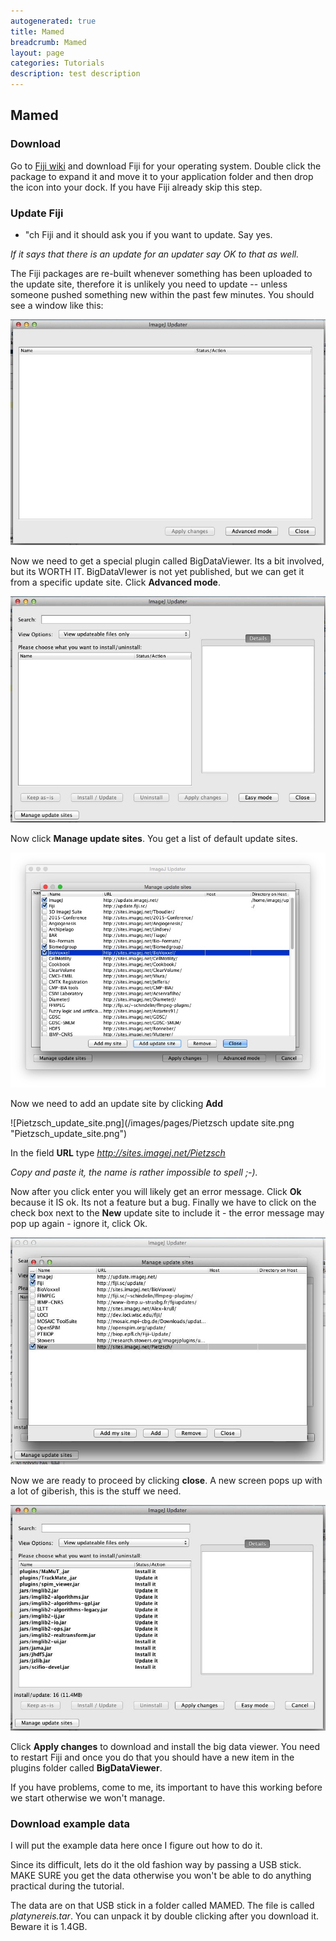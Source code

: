 ```yaml
---
autogenerated: true
title: Mamed
breadcrumb: Mamed
layout: page
categories: Tutorials
description: test description
---
```


## Mamed

### Download

Go to [Fiji wiki](https://fiji.sc/Downloads) and download Fiji for your operating system. Double click the package to expand it and move it to your application folder and then drop the icon into your dock. If you have Fiji already skip this step.

### Update Fiji

  -   
    "ch Fiji and it should ask you if you want to update. Say yes.

*If it says that there is an update for an updater say OK to that as well.*

The Fiji packages are re-built whenever something has been uploaded to the update site, therefore it is unlikely you need to update -- unless someone pushed something new within the past few minutes. You should see a window like this:

![Mamed-1.jpg](/images/pages/Mamed-1.jpg "Mamed-1.jpg")

Now we need to get a special plugin called BigDataViewer. Its a bit involved, but its WORTH IT. BigDataVIewer is not yet published, but we can get it from a specific update site. Click **Advanced mode**.

![Mamed-2.jpg](/images/pages/Mamed-2.jpg "Mamed-2.jpg")

Now click **Manage update sites**. You get a list of default update sites.

![Mamed-3.jpg](/images/pages/Mamed-3.jpg "Mamed-3.jpg")

Now we need to add an update site by clicking **Add**

![Pietzsch\_update\_site.png](/images/pages/Pietzsch update site.png "Pietzsch_update_site.png")

In the field **URL** type *http://sites.imagej.net/Pietzsch*

*Copy and paste it, the name is rather impossible to spell ;-).*

Now after you click enter you will likely get an error message. Click **Ok** because it IS ok. Its not a feature but a bug. Finally we have to click on the check box next to the **New** update site to include it - the error message may pop up again - ignore it, click Ok.

![Mamed-5.jpg](/images/pages/Mamed-5.jpg "Mamed-5.jpg")

Now we are ready to proceed by clicking **close**. A new screen pops up with a lot of giberish, this is the stuff we need.

![Mamed-6.jpg](/images/pages/Mamed-6.jpg "Mamed-6.jpg")

Click **Apply changes** to download and install the big data viewer. You need to restart Fiji and once you do that you should have a new item in the plugins folder called **BigDataViewer**.

If you have problems, come to me, its important to have this working before we start otherwise we won't manage.

### Download example data

I will put the example data here once I figure out how to do it.

Since its difficult, lets do it the old fashion way by passing a USB stick. MAKE SURE you get the data otherwise you won't be able to do anything practical during the tutorial.

The data are on that USB stick in a folder called MAMED. The file is called *platynereis.tar*. You can unpack it by double clicking after you download it. Beware it is 1.4GB.


